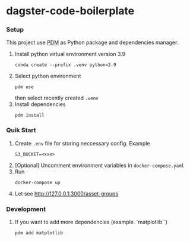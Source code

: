 # dagster-code-boilerplate

### Setup
This project use [PDM](https://pdm.fming.dev/latest/) as Python package and dependencies manager.
1. Install python virtual environment version 3.9
    ```
    conda create --prefix .venv python=3.9
    ```
2. Select python environment
    ```
    pdm use
    ```
    then select recently created `.venv`
3. Install dependencies
   ```
   pdm install
   ```

### Quik Start
1. Create `.env` file for storing neccessary config. Example
    ```
    S3_BUCKET=<xxx>

2. [Optional] Uncomment environment variables in `docker-compose.yaml`
2. Run
    ```
    docker-compose up
    ```
3. Let see http://127.0.0.1:3000/asset-groups


### Development
1. If you want to add more dependencies (example. `matplotlib``)
    ```
    pdm add matplotlib
    ```
